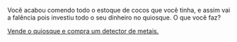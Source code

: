 Você acabou comendo todo o estoque de cocos que você tinha, e assim vai a falência pois
investiu todo o seu dinheiro no quiosque. O que você faz?

[Vende o quiosque e compra um detector de metais.](vende-o-quiosque/compra-um-detector-de-metais.md)
